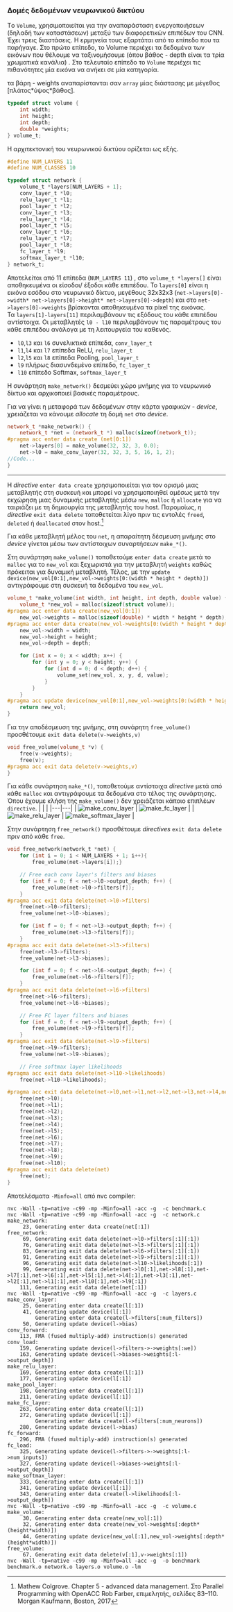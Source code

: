 ### Δομές δεδομένων νευρωνικού δικτύου

Tο `Volume`, χρησιμοποιείται για την αναπαράσταση ενεργοποιήσεων (δηλαδή των καταστάσεων) μεταξύ των διαφορετικών επιπέδων του CNN. Έχει τρεις διαστάσεις. Η ερμηνεία τους εξαρτάται από το επίπεδο που τα παρήγαγε. Στο πρώτο επίπεδο, το Volume περιέχει τα δεδομένα των εικόνων που θέλουμε να ταξινομήσουμε (όπου βάθος - depth είναι τα τρία χρωματικά κανάλια) . Στο τελευταίο επίπεδο το `Volume` περιέχει τις πιθανότητες μία εικόνα να ανήκει σε μία κατηγορία.

τα βάρη - weights αναπαρίστανται σαν `array` μίας διάστασης με μέγεθος [πλάτος\*ύψος\*βάθος].

```c
typedef struct volume {
    int width;
    int height;
    int depth;
    double *weights;
} volume_t;

```
Η αρχιτεκτονική του νευρωνικού δικτύου ορίζεται ως εξής.

```c
#define NUM_LAYERS 11
#define NUM_CLASSES 10

typedef struct network {
    volume_t *layers[NUM_LAYERS + 1];
    conv_layer_t *l0;
    relu_layer_t *l1;
    pool_layer_t *l2;
    conv_layer_t *l3;
    relu_layer_t *l4;
    pool_layer_t *l5;
    conv_layer_t *l6;
    relu_layer_t *l7;
    pool_layer_t *l8;
    fc_layer_t *l9;
    softmax_layer_t *l10;
} network_t;
```

Αποτελείται από 11 επίπεδα (`NUM_LAYERS 11`) , στο `volume_t *layers[]` είναι αποθηκευμένα οι είσοδοι/ έξοδοι κάθε επιπέδου.  Το `layers[0]` είναι η εικόνα εσόδου στο νευρωνικό δίκτυο, μεγέθους 32x32x3 (`net->layers[0]->width* net->layers[0]->height* net->layers[0]->depth`) και στο `net->layers[0]->weights` βρίσκονται αποθηκευμένα τα pixel της εικόνας.  
Τα `layers[1]-layers[11]` περιλαμβάνουν τις εξόδους του κάθε επιπέδου αντίστοιχα. 
Οι μεταβλητές `l0 - l10` περιλαμβάνουν τις παραμέτρους του κάθε επιπέδου ανάλογα με τη λειτουργεία του καθενός.  
* `l0`,`l3` και `l6` συνελικτικά επίπεδα, `conv_layer_t` 
* `l1`,`l4` και `l7` επίπεδα ReLU, `relu_layer_t`  
* `l2`,`l5` και `l8` επίπεδα Pooling, `pool_layer_t`
* `l9` πλήρως διασυνδεμένο επίπεδο, `fc_layer_t` 
* `l10` επίπεδο Softmax, `softmax_layer_t` 

Η συνάρτηση `make_network()` δεσμεύει χώρο μνήμης για το νευρωνικό δίκτυο και αρχικοποιεί βασικές παραμέτρους. 

Για να γίνει η μεταφορά των δεδομένων στην κάρτα γραφικών - *device*, χρειάζεται να κάνουμε *allocate* τη δομή `net` στο *device*.

```c++
network_t *make_network() { 
    network_t *net = (network_t *) malloc(sizeof(network_t)); 
#pragma acc enter data create (net[0:1])
    net->layers[0] = make_volume(32, 32, 3, 0.0); 
    net->l0 = make_conv_layer(32, 32, 3, 5, 16, 1, 2); 
//Code... 
} 
```
---
Η *directive* `enter data create` χρησιμοποιείται για τον ορισμό μιας μεταβλητής στη συσκευή και μπορεί να χρησιμοποιηθεί αμέσως μετά την εκχώρηση μιας δυναμικής μεταβλητής μέσω `new`, `malloc` ή `allocate` για να ταιριάζει με τη δημιουργία της μεταβλητής του host. Παρομοίως, η *directive* `exit data delete` τοποθετείται λίγο πριν τις εντολές `freed`, `deleted` ή `deallocated` στον host.[^robfaber]

Για κάθε μεταβλητή μέλος του `net`, η απαραίτητη δέσμευση μνήμης στο *device* γίνεται μέσω των αντίστοιχων συναρτήσεων `make_*()`.

Στη συνάρτηση `make_volume()` τοποθετούμε `enter data create` μετά το `malloc` για το `new_vol` και ξεχωριστά για την μεταβλητή `weights` καθώς πρόκειται για δυναμική μεταβλητή. Τέλος, με την `update device(new_vol[0:1],new_vol->weights[0:(width * height * depth)])` αντιγράφουμε στη συσκευή τα δεδομένα του `new_vol`.

```c++
volume_t *make_volume(int width, int height, int depth, double value) {
    volume_t *new_vol = malloc(sizeof(struct volume));
#pragma acc enter data create(new_vol[0:1])
    new_vol->weights = malloc(sizeof(double) * width * height * depth);
#pragma acc enter data create(new_vol->weights[0:(width * height * depth)])
    new_vol->width = width;
    new_vol->height = height;
    new_vol->depth = depth;

    for (int x = 0; x < width; x++) {
        for (int y = 0; y < height; y++) {
            for (int d = 0; d < depth; d++) {
                volume_set(new_vol, x, y, d, value);
            }
        }
    }
#pragma acc update device(new_vol[0:1],new_vol->weights[0:(width * height * depth)])
    return new_vol;
}
```
Για την αποδέσμευση της μνήμης, στη συνάρητη `free_volume()` προσθέτουμε `exit data delete(v->weights,v)`

```c++
void free_volume(volume_t *v) {
    free(v->weights);
    free(v);
#pragma acc exit data delete(v->weights,v)
}
```

Για κάθε συνάρτηση `make_*()`, τοποθετούμε αντίστοιχα  *directive* μετά από κάθε `malloc` και αντιγράφουμε τα δεδομένα στο τέλος της συνάρτησης. Όπου έχουμε κλήση της `make_volume()` δεν χρειάζεται κάποιο επιπλέων `directive`.
|   |   |
|---|---|
| ![make_conv_layer](images/make_conv_layer.png)  | ![make_fc_layer](images/make_fc_layer.png)  |
| ![make_relu_layer](images/make_relu_layer.png)  | ![make_softmax_layer](images/make_softmax_layer.png)  |

Στην συνάρτηση `free_network()` προσθέτουμε *directives* `exit data delete` πριν από κάθε `free`.

```c
void free_network(network_t *net) {
    for (int i = 0; i < NUM_LAYERS + 1; i++){
        free_volume(net->layers[i]);}

    // Free each conv layer's filters and biases
    for (int f = 0; f < net->l0->output_depth; f++) {
        free_volume(net->l0->filters[f]);
    }
#pragma acc exit data delete(net->l0->filters)
    free(net->l0->filters);
    free_volume(net->l0->biases);

    for (int f = 0; f < net->l3->output_depth; f++) {
        free_volume(net->l3->filters[f]);
    }
#pragma acc exit data delete(net->l3->filters)
    free(net->l3->filters);
    free_volume(net->l3->biases);

    for (int f = 0; f < net->l6->output_depth; f++) {
        free_volume(net->l6->filters[f]);
    }
#pragma acc exit data delete(net->l6->filters)
    free(net->l6->filters);
    free_volume(net->l6->biases);

    // Free FC layer filters and biases
    for (int f = 0; f < net->l9->output_depth; f++) {
        free_volume(net->l9->filters[f]);
    }
#pragma acc exit data delete(net->l9->filters)
    free(net->l9->filters);
    free_volume(net->l9->biases);

    // Free softmax layer likelihoods
#pragma acc exit data delete(net->l10->likelihoods)
    free(net->l10->likelihoods);

#pragma acc exit data delete(net->l0,net->l1,net->l2,net->l3,net->l4,net->l5,net->l6,net->l7,net->l8,net->l9,net->l10)
    free(net->l0);
    free(net->l1);
    free(net->l2);
    free(net->l3);
    free(net->l4);
    free(net->l5);
    free(net->l6);
    free(net->l7);
    free(net->l8);
    free(net->l9);
    free(net->l10);
#pragma acc exit data delete(net)
    free(net);
}
```

Αποτελέσματα `-Minfo=all` από nvc compiler:

```
nvc -Wall -tp=native -c99 -mp -Minfo=all -acc -g  -c benchmark.c
nvc -Wall -tp=native -c99 -mp -Minfo=all -acc -g  -c network.c
make_network:
     23, Generating enter data create(net[:1])
free_network:
     69, Generating exit data delete(net->l0->filters[:1][:1])
     76, Generating exit data delete(net->l3->filters[:1][:1])
     83, Generating exit data delete(net->l6->filters[:1][:1])
     91, Generating exit data delete(net->l9->filters[:1][:1])
     96, Generating exit data delete(net->l10->likelihoods[:1])
     99, Generating exit data delete(net->l0[:1],net->l8[:1],net->l7[:1],net->l6[:1],net->l5[:1],net->l4[:1],net->l3[:1],net->l2[:1],net->l1[:1],net->l10[:1],net->l9[:1])
    111, Generating exit data delete(net[:1])
nvc -Wall -tp=native -c99 -mp -Minfo=all -acc -g  -c layers.c
make_conv_layer:
     25, Generating enter data create(l[:1])
     41, Generating update device(l[:1])
         Generating enter data create(l->filters[:num_filters])
     50, Generating update device(l->bias)
conv_forward:
    113, FMA (fused multiply-add) instruction(s) generated
conv_load:
    159, Generating update device(l->filters->->weights[:we])
    163, Generating update device(l->biases->weights[:l->output_depth])
make_relu_layer:
    169, Generating enter data create(l[:1])
    177, Generating update device(l[:1])
make_pool_layer:
    198, Generating enter data create(l[:1])
    211, Generating update device(l[:1])
make_fc_layer:
    263, Generating enter data create(l[:1])
    272, Generating update device(l[:1])
         Generating enter data create(l->filters[:num_neurons])
    280, Generating update device(l->bias)
fc_forward:
    296, FMA (fused multiply-add) instruction(s) generated
fc_load:
    325, Generating update device(l->filters->->weights[:l->num_inputs])
    327, Generating update device(l->biases->weights[:l->output_depth])
make_softmax_layer:
    333, Generating enter data create(l[:1])
    341, Generating update device(l[:1])
    343, Generating enter data create(l->likelihoods[:l->output_depth])
nvc -Wall -tp=native -c99 -mp -Minfo=all -acc -g  -c volume.c
make_volume:
     30, Generating enter data create(new_vol[:1])
     32, Generating enter data create(new_vol->weights[:depth*(height*width)])
     44, Generating update device(new_vol[:1],new_vol->weights[:depth*(height*width)])
free_volume:
     67, Generating exit data delete(v[:1],v->weights[:1])
nvc -Wall -tp=native -c99 -mp -Minfo=all -acc -g  -o benchmark benchmark.o network.o layers.o volume.o -lm

```


[^robfaber]: Mathew Colgrove. Chapter 5 - advanced data management. Στο Parallel Programming with OpenACC Rob Farber, επιμελητής, σελίδες 83–110. Morgan Kaufmann, Boston,
2017
